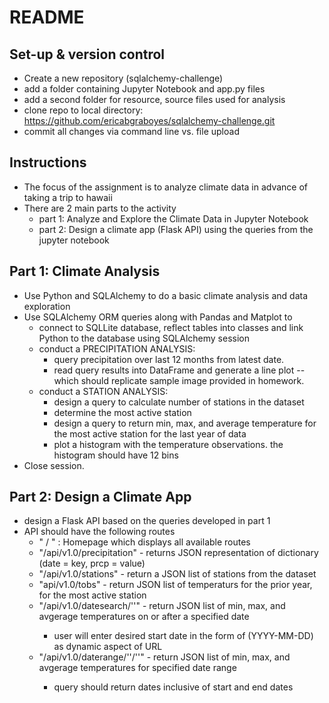# README

## Set-up & version control
* Create a new repository (sqlalchemy-challenge)
* add a folder containing Jupyter Notebook and app.py files
* add a second folder for resource, source files used for analysis
* clone repo to local directory: https://github.com/ericabgraboyes/sqlalchemy-challenge.git
* commit all changes via command line vs. file upload

## Instructions
* The focus of the assignment is to analyze climate data in advance of taking a trip to hawaii 
* There are 2 main parts to the activity
    * part 1: Analyze and Explore the Climate Data in Jupyter Notebook
    * part 2: Design a climate app (Flask API) using the queries from the jupyter notebook

## Part 1: Climate Analysis
* Use Python and SQLAlchemy to do a basic climate analysis and data exploration
* Use SQLAlchemy ORM queries along with Pandas and Matplot to
    * connect to SQLLite database, reflect tables into classes and link Python to the database using SQLAlchemy session
    * conduct a PRECIPITATION ANALYSIS: 
        * query precipitation over last 12 months from latest date. 
        * read query results into DataFrame and generate a line plot -- which should replicate sample image provided in homework.
    * conduct a STATION ANALYSIS:
        * design a query to calculate number of stations in the dataset
        * determine the most active station
        * design a query to return min, max, and average temperature for the most active station for the last year of data
        * plot a histogram with the temperature observations. the histogram should have 12 bins
* Close session.

## Part 2: Design a Climate App
* design a Flask API based on the queries developed in part 1
* API should have the following routes
    * " / " : Homepage which displays all available routes
    * "/api/v1.0/precipitation" - returns JSON representation of dictionary (date = key, prcp = value)
    * "/api/v1.0/stations" - return a JSON list of stations from the dataset
    * "api/v1.0/tobs" - return JSON list of temperaturs for the prior year, for the most active station
    * "/api/v1.0/datesearch/'<start>'" - return JSON list of min, max, and avgerage temperatures on or after a specified date
        * user will enter desired start date in the form of (YYYY-MM-DD) as dynamic aspect of URL
    * "/api/v1.0/daterange/'<start>'/'<end>'" - return JSON list of min, max, and avgerage temperatures for specified date range
        * query should return dates inclusive of start and end dates
